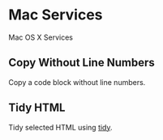 # Mac Services
Mac OS X Services

## Copy Without Line Numbers
Copy a code block without line numbers.

## Tidy HTML
Tidy selected HTML using [tidy](http://tidy.sourceforge.net/docs/tidy_man.html).
